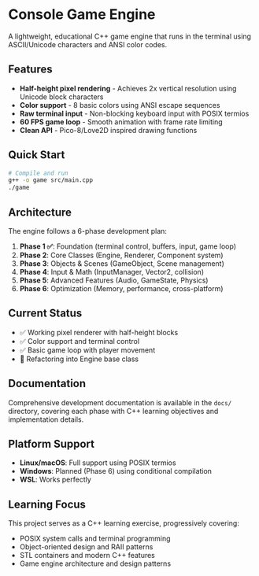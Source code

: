 # Console Game Engine

A lightweight, educational C++ game engine that runs in the terminal using ASCII/Unicode characters and ANSI color codes.

## Features

- **Half-height pixel rendering** - Achieves 2x vertical resolution using Unicode block characters
- **Color support** - 8 basic colors using ANSI escape sequences  
- **Raw terminal input** - Non-blocking keyboard input with POSIX termios
- **60 FPS game loop** - Smooth animation with frame rate limiting
- **Clean API** - Pico-8/Love2D inspired drawing functions

## Quick Start

```bash
# Compile and run
g++ -o game src/main.cpp
./game
```

## Architecture

The engine follows a 6-phase development plan:

1. **Phase 1 ✅**: Foundation (terminal control, buffers, input, game loop)
2. **Phase 2**: Core Classes (Engine, Renderer, Component system)  
3. **Phase 3**: Objects & Scenes (GameObject, Scene management)
4. **Phase 4**: Input & Math (InputManager, Vector2, collision)
5. **Phase 5**: Advanced Features (Audio, GameState, Physics)
6. **Phase 6**: Optimization (Memory, performance, cross-platform)

## Current Status

- ✅ Working pixel renderer with half-height blocks
- ✅ Color support and terminal control
- ✅ Basic game loop with player movement
- 🚧 Refactoring into Engine base class

## Documentation

Comprehensive development documentation is available in the `docs/` directory, covering each phase with C++ learning objectives and implementation details.

## Platform Support

- **Linux/macOS**: Full support using POSIX termios
- **Windows**: Planned (Phase 6) using conditional compilation
- **WSL**: Works perfectly

## Learning Focus

This project serves as a C++ learning exercise, progressively covering:
- POSIX system calls and terminal programming
- Object-oriented design and RAII patterns
- STL containers and modern C++ features
- Game engine architecture and design patterns